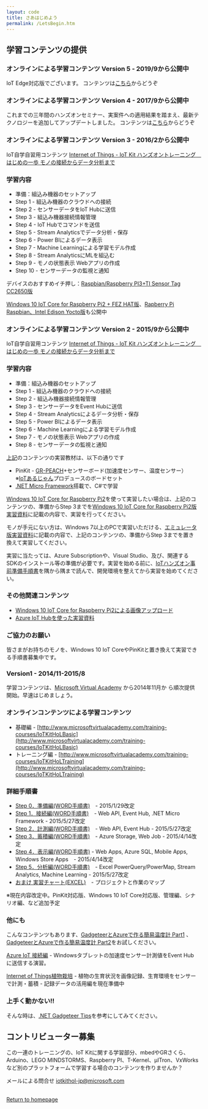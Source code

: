 ```yaml
---
layout: code
title: さあはじめよう
permalink: /LetsBegin.htm
---
```


<div class="jumbotron">
  <div class="container">
  </div>
</div>


## 学習コンテンツの提供

### オンラインによる学習コンテンツ Version 5 ‐ 2019/9から公開中  
IoT Edge対応版でございます。 
コンテンツは[こちら](http://github.com/ms-iotkithol-jp/IoTKitHoLV5)からどうぞ 


### オンラインによる学習コンテンツ Version 4  - 2017/9から公開中
これまでの三年間のハンズオンセミナー、実案件への適用結果を踏まえ、最新テクノロジーを追加してアップデートしました。
コンテンツは[こちら](http://github.com/ms-iotkithol-jp/IoTKitHoLV4)からどうぞ 

### オンラインによる学習コンテンツ Version 3 - 2016/2から公開中
IoT自学自習用コンテンツ [Internet of Things - IoT Kit ハンズオントレーニング　はじめの一歩 モノの接続からデータ分析まで](https://1drv.ms/p/s!Aihe6QsTtyqcttc9uDPiHs3BkUaaKA?e=oOa24E)


### 学習内容

* 準備：組込み機器のセットアップ
* Step 1 - 組込み機器のクラウドへの接続
* Step 2 - センサーデータをIoT Hubに送信
* Step 3 - 組込み機器接続情報管理
* Step 4 - IoT Hubでコマンドを送信
* Step 5 - Stream Analyticsでデータ分析・保存
* Step 6 - Power BIによるデータ表示
* Step 7 - Machine Learningによる学習モデル作成
* Step 8 - Stream AnalyticsにMLを組込む
* Step 9 - モノの状態表示 Webアプリの作成
* Step 10 - センサーデータの監視と通知

デバイスのおすすめイチ押し：[Raspbian/Raspberry PI3+TI Sensor Tag CC2650版](https://1drv.ms/p/s!Aihe6QsTtyqcttc8FlfGYobczcL6xQ?e=2UcVGS)


[Windows 10 IoT Core for Raspberry Pi2 + FEZ HAT版](https://1drv.ms/p/s!Aihe6QsTtyqct-I4agkSVTl4p6Vfsg?e=n2aFXZ)、[Rapberry Pi Raspbian、Intel Edison Yocto版](https://1drv.ms/p/s!Aihe6QsTtyqct-I5sJ0lX_uUiEpz_A?e=G5rpi6)も公開中  

### オンラインによる学習コンテンツ Version 2 - 2015/9から公開中
IoT自学自習用コンテンツ [Internet of Things - IoT Kit ハンズオントレーニング　はじめの一歩 モノの接続からデータ分析まで](https://1drv.ms/p/s!Aihe6QsTtyqcuNYVzZ51gvLXN-lk-Q?e=RWqGZg)


### 学習内容

* 準備：組込み機器のセットアップ
* Step 1 - 組込み機器のクラウドへの接続
* Step 2 - 組込み機器接続情報管理
* Step 3 - センサーデータをEvent Hubに送信
* Step 4 - Stream Analyticsによるデータ分析・保存
* Step 5 - Power BIによるデータ表示
* Step 6 - Machine Learningによる学習モデル作成
* Step 7 - モノの状態表示 Webアプリの作成
* Step 8 - センサーデータの監視と通知

[上記](https://1drv.ms/p/s!Aihe6QsTtyqcuNYVzZ51gvLXN-lk-Q?e=RWqGZg)のコンテンツの実習教材は、以下の通りです

* PinKit - [GR-PEACH](http://www.core.co.jp/product/m2m/gr-peach/)+センサーボード(加速度センサー、温度センサー） ※[IoTあるじゃん](https://www.facebook.com/groups/ioytjp/)プロデュースのボードセット
* [.NET Micro Framework](http://www.netmf.com/)搭載で、C#で学習

[Windows 10 IoT Core for Raspberry Pi2](http://WindowsOnDevices.com)を使って実習したい場合は、上記のコンテンツの、準備からStep 3までを[Windows 10 IoT Core for Raspberry Pi2版実習資料](https://doc.co/4dEWrJ)に記載の内容で、実習を行ってください。

モノが手元にない方は、Windows 7以上のPCで実習いただける、[エミュレータ版実習資料](https://doc.co/nSMnKG)に記載の内容で、上記のコンテンツの、準備からStep 3までを置き換えて実習してください。

実習に当たっては、Azure Subscriptionや、Visual Studio、及び、関連するSDKのインストール等の準備が必要です。実習を始める前に、[IoTハンズオン事前準備手順書](https://doc.co/pyEyVg)を隅から隅まで読んで、開発環境を整えてから実習を始めてください。

### その他関連コンテンツ
* [Windows 10 IoT Core for Raspberry Pi2による画像アップロード](https://doc.co/JZiumb)
* [Azure IoT Hubを使った実習資料](https://doc.co/B7jfRN)

### ご協力のお願い

皆さまがお持ちのモノを、Windows 10 IoT CoreやPinKitと置き換えて実習できる手順書募集中です。

### Version1 - 2014/11-2015/8
学習コンテンツは、[Microsoft Virtual Academy](http://msdn.microsoft.com/ja-jp/dn376515.aspx) から2014年11月か
ら順次提供開始。早速はじめましょう。

### オンラインコンテンツによる学習コンテンツ
* 基礎編 - [http://www.microsoftvirtualacademy.com/training-courses/IoTKitHoLBasic](http://www.microsoftvirtualacademy.com/training-courses/IoTKitHoLBasic)
* トレーニング編 - [http://www.microsoftvirtualacademy.com/training-courses/IoTKitHoLTraining](http://www.microsoftvirtualacademy.com/training-courses/IoTKitHoLTraining)

### 詳細手順書
* [Step 0．準備編(WORD手順書)](https://github.com/ms-iotkithol-jp/Training/blob/master/Documents/IoTKit_SelfLearning00_Overview.docx?raw=true)　-  2015/1/29改定 
* [Step 1．接続編(WORD手順書)](https://github.com/ms-iotkithol-jp/Training/blob/master/Documents/IoTKit_SelfLearning01_Connect.docx?raw=true)　- Web API, Event Hub, .NET Micro Framework - 2015/5/27改定
* [Step 2．計測編(WORD手順書)](https://github.com/ms-iotkithol-jp/Training/blob/master/Documents/IoTKit_SelfLearning02_Measure.docx?raw=true)　- Web API, Event Hub - 2015/5/27改定
* [Step 3．蓄積編(WORD手順書)](https://github.com/ms-iotkithol-jp/Training/blob/master/Documents/IoTKit_SelfLearning03_Store.docx?raw=true)　- Azure Storage, Web Job - 2015/4/14改定
* [Step 4．表示編(WORD手順書)](https://github.com/ms-iotkithol-jp/Training/blob/master/Documents/IoTKit_SelfLearning04_Show.docx?raw=true) - Web Apps, Azure SQL, Mobile Apps, Windows Store Apps　- 2015/4/14改定
* [Step 5．分析編(WORD手順書)](https://github.com/ms-iotkithol-jp/Training/blob/master/Documents/IoTKit_SelfLearning05_Analysis.docx?raw=true)　- Excel PowerQuery/PowerMap, Stream Analytics, Machine Learning - 2015/5/27改定
* [おまけ 実習チャート(EXCEL)](https://github.com/ms-iotkithol-jp/Training/blob/master/Documents/TrainingChart.xlsx)　- プロジェクトと作業のマップ

※現在内容改定中。PinKit対応版、Windows 10 IoT Core対応版、管理編、シナリオ編、など追加予定

### 他にも
こんなコンテンツもあります、[GadgeteerとAzureで作る簡易温度計 Part1](http://blogs.msdn.com/b/hirosho/archive/2014/07/25/gadgeteer-azure-part-1.aspx) 、[GadgeteerとAzureで作る簡易温度計 Part2](http://blogs.msdn.com/b/hirosho/archive/2014/07/26/gadgeteer-azure-part-2.aspx)をお試しください。

[Azure IoT 接続編](https://github.com/ms-iotkithol-jp/Training/blob/master/Documents/MicrosoftAzureIoTEventHub_campaign.docx?raw=true) - Windowsタブレットの加速度センサー計測値をEvent Hubに送信する演習。

[Internet of Things植物栽培](http://www.microsoftvirtualacademy.com/training-courses/iotplant?m=26987) - 植物の生育状況を画像記録、生育環境をセンサーで計測・蓄積 - 記録データの活用編を現在準備中

### 上手く動かない‼
そんな時は、[.NET Gadgeteer Tips](http://blogs.msdn.com/b/hirosho/archive/2014/08/11/net_5f00_gadgeteer_5f00_tips.aspx)を参考にしてみてください。


## コントリビューター募集
この一連のトレーニングの、IoT Kitに関する学習部分、mbedやGRさくら、Arduino、LEGO MINDSTORMS、Raspberry PI、T-Kernel、μITron、VxWorksなど別のプラットフォームで学習する場合のコンテンツを作りませんか？

メールによる問合せ [iotkithol-jp@microsoft.com](mailto:iotkithol-jp@microsoft.com)

<br/>
  <a class="btn btn-default" href="index.htm" role="button">Return to homepage</a>
<script>
  (function(i,s,o,g,r,a,m){i['GoogleAnalyticsObject']=r;i[r]=i[r]||function(){
  (i[r].q=i[r].q||[]).push(arguments)},i[r].l=1*new Date();a=s.createElement(o),
  m=s.getElementsByTagName(o)[0];a.async=1;a.src=g;m.parentNode.insertBefore(a,m)
  })(window,document,'script','//www.google-analytics.com/analytics.js','ga');
  ga('create', 'UA-54967290-2', 'auto');
  ga('send', 'pageview');
</script>